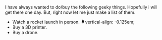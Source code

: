 I have always wanted to do/buy the following geeky things. Hopefully i will get there one day. But, right now let me just make a list of them.

* Watch a rocket launch in person.
<svg xmlns="http://www.w3.org/2000/svg" xmlns:xlink="http://www.w3.org/1999/xlink" aria-hidden="true" focusable="false" width="1em" height="1em" style="-ms-transform: rotate(360deg); -webkit-transform: rotate(360deg); transform: rotate(360deg);" preserveAspectRatio="xMidYMid meet" viewBox="0 0 512 512"><path d="M256 421.6c-18.1 0-33.2-6.8-42.9-10.9-5.4-2.3-11.3 1.8-10.9 7.6l3.5 51c.2 3.1 3.8 4.7 6.3 2.8l14.5-11c1.8-1.4 4.5-.9 5.7 1l20.5 32.1c1.5 2.4 5.1 2.4 6.6 0l20.5-32.1c1.2-1.9 3.9-2.4 5.7-1l14.5 11c2.5 1.9 6.1.3 6.3-2.8l3.5-51c.4-5.8-5.5-10-10.9-7.6-9.8 4.1-24.8 10.9-42.9 10.9z" fill="black"/><path d="M397.7 293.1l-48-49.1c0-158-93.2-228-93.2-228s-94.1 70-94.1 228l-48 49.1c-1.8 1.8-2.6 4.5-2.2 7.1L130.6 412c.9 5.7 7.1 8.5 11.8 5.4l67.1-45.4s20.7 20 47.1 20c26.4 0 46.1-20 46.1-20l67.1 45.4c4.6 3.1 10.8.3 11.8-5.4l18.5-111.9c.2-2.6-.6-5.2-2.4-7zM256.5 192c-17 0-30.7-14.3-30.7-32s13.8-32 30.7-32c17 0 30.7 14.3 30.7 32s-13.7 32-30.7 32z" fill="black"/><rect x="0" y="0" width="512" height="512" fill="rgba(0, 0, 0, 0)" /></svg>vertical-align: -0.125em;
* Buy a 3D printer.
* Buy a drone.
